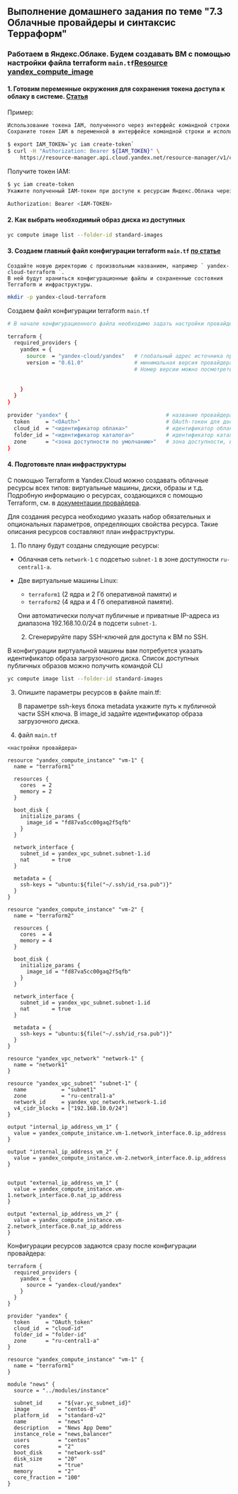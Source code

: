 ## Выполнение домашнего задания по теме "7.3 Облачные провайдеры и синтаксис Терраформ"

### Работаем в Яндекс.Облаке. Будем создавать ВМ с помощью настройки файла terraform ` main.tf `[Resource yandex_compute_image](https://registry.terraform.io/providers/yandex-cloud/yandex/latest/docs/resources/compute_image)

#### 1. Готовим переменные окружения для сохранения токена доступа к облаку в системе. [Статья](https://cloud.yandex.com/en-ru/docs/iam/operations/iam-token/create)
Пример:
```bash
Использование токена IAM, полученного через интерфейс командной строки
Сохраните токен IAM в переменной в интерфейсе командной строки и используйте его в других запросах из командной строки. Пример запроса на получение списка облаков:
```
```bash
$ export IAM_TOKEN=`yc iam create-token`
$ curl -H "Authorization: Bearer ${IAM_TOKEN}" \
    https://resource-manager.api.cloud.yandex.net/resource-manager/v1/clouds
```
    
Получите токен IAM:
```bash
$ yc iam create-token
Укажите полученный IAM-токен при доступе к ресурсам Яндекс.Облака через API. Передайте токен IAM в Authorizationзаголовке в следующем формате:

Authorization: Bearer <IAM-TOKEN>    
```

#### 2. Как выбрать необходимый образ диска из доступных

```bash
yc compute image list --folder-id standard-images
```
#### 3. Создаем главный файл конфигурации terraform ` main.tf ` [по статье](https://cloud.yandex.ru/docs/solutions/infrastructure-management/terraform-quickstart)

    Создайте новую директорию с произвольным названием, например ` yandex-cloud-terraform `. 
    В ней будут храниться конфигурационные файлы и сохраненные состояния Terraform и инфраструктуры.
    
```bash
mkdir -p yandex-cloud-terraform 
```
Создаем файл конфигурации terraform ` main.tf `

```bash
# В начале конфигурационного файла необходимо задать настройки провайдера.

terraform {
  required_providers {
    yandex = {
      source  = "yandex-cloud/yandex"   # глобальный адрес источника провайдера.
      version = "0.61.0"                # минимальная версия провайдера, с которой совместим модуль. 
                                        # Номер версии можно посмотреть на странице провайдера (кнопка USE PROVIDER в верхнем правом углу).
         
           
    }
  }
}

provider "yandex" {                               # название провайдера
  token     = "<OAuth>"                           # OAuth-токен для доступа к Yandex.Cloud.
  cloud_id  = "<идентификатор облака>"            # идентификатор облака, в котором Terraform создаст ресурсы.
  folder_id = "<идентификатор каталога>"          # идентификатор каталога, в котором по умолчанию будут создаваться ресурсы.
  zone      = "<зона доступности по умолчанию>"   # зона доступности, в которой по умолчанию будут создаваться все облачные ресурсы.
}

```
#### 4. Подготовьте план инфраструктуры

С помощью Terraform в Yandex.Cloud можно создавать облачные ресурсы всех типов: виртуальные машины, диски, образы и т.д. Подробную информацию о ресурсах, создающихся с помощью Terraform, см. в [документации провайдера](https://www.terraform.io/docs/providers/yandex/index.html).

Для создания ресурса необходимо указать набор обязательных и опциональных параметров, определяющих свойства ресурса. Такие описания ресурсов составляют план инфраструктуры.

1. По плану будут созданы следующие ресурсы:
- Облачная сеть ` network-1 ` с подсетью ` subnet-1 ` в зоне доступности ` ru-central1-a `.
- Две виртуальные машины Linux: 
  - ` terraform1 ` (2 ядра и 2 Гб оперативной памяти) и 
  - ` terraform2 ` (4 ядра и 4 Гб оперативной памяти). 
  
  Они автоматически получат публичные и приватные IP-адреса из диапазона 192.168.10.0/24 в подсети ` subnet-1 `.
  
  2. Сгенерируйте пару SSH-ключей для доступа к ВМ по SSH.


В конфигурации виртуальной машины вам потребуется указать идентификатор образа загрузочного диска. Список доступных публичных образов можно получить командой CLI 
```bash
yc compute image list --folder-id standard-images
```
3. Опишите параметры ресурсов в файле main.tf:

    В параметре ssh-keys блока metadata укажите путь к публичной части SSH ключа.
    В image_id задайте идентификатор образа загрузочного диска.

4. файл ` main.tf `

```hcl
<настройки провайдера>

resource "yandex_compute_instance" "vm-1" {
  name = "terraform1"

  resources {
    cores  = 2
    memory = 2
  }

  boot_disk {
    initialize_params {
      image_id = "fd87va5cc00gaq2f5qfb"
    }
  }

  network_interface {
    subnet_id = yandex_vpc_subnet.subnet-1.id
    nat       = true
  }

  metadata = {
    ssh-keys = "ubuntu:${file("~/.ssh/id_rsa.pub")}"
  }
}

resource "yandex_compute_instance" "vm-2" {
  name = "terraform2"

  resources {
    cores  = 4
    memory = 4
  }

  boot_disk {
    initialize_params {
      image_id = "fd87va5cc00gaq2f5qfb"
    }
  }

  network_interface {
    subnet_id = yandex_vpc_subnet.subnet-1.id
    nat       = true
  }

  metadata = {
    ssh-keys = "ubuntu:${file("~/.ssh/id_rsa.pub")}"
  }
}

resource "yandex_vpc_network" "network-1" {
  name = "network1"
}

resource "yandex_vpc_subnet" "subnet-1" {
  name           = "subnet1"
  zone           = "ru-central1-a"
  network_id     = yandex_vpc_network.network-1.id
  v4_cidr_blocks = ["192.168.10.0/24"]
}

output "internal_ip_address_vm_1" {
  value = yandex_compute_instance.vm-1.network_interface.0.ip_address
}

output "internal_ip_address_vm_2" {
  value = yandex_compute_instance.vm-2.network_interface.0.ip_address
}


output "external_ip_address_vm_1" {
  value = yandex_compute_instance.vm-1.network_interface.0.nat_ip_address
}

output "external_ip_address_vm_2" {
  value = yandex_compute_instance.vm-2.network_interface.0.nat_ip_address
}

```

Конфигурации ресурсов задаются сразу после конфигурации провайдера:
```hcl
terraform {
  required_providers {
    yandex = {
      source = "yandex-cloud/yandex"
    }
  }
}

provider "yandex" {
  token     = "OAuth_token"
  cloud_id  = "cloud-id"
  folder_id = "folder-id"
  zone      = "ru-central1-a"
}

resource "yandex_compute_instance" "vm-1" {
  name = "terraform1"
}
```

```hcl
module "news" {
  source = "../modules/instance"

  subnet_id     = "${var.yc_subnet_id}"
  image         = "centos-8"
  platform_id   = "standard-v2"
  name          = "news"
  description   = "News App Demo"
  instance_role = "news,balancer"
  users         = "centos"
  cores         = "2"
  boot_disk     = "network-ssd"
  disk_size     = "20"
  nat           = "true"
  memory        = "2"
  core_fraction = "100"
}

```
